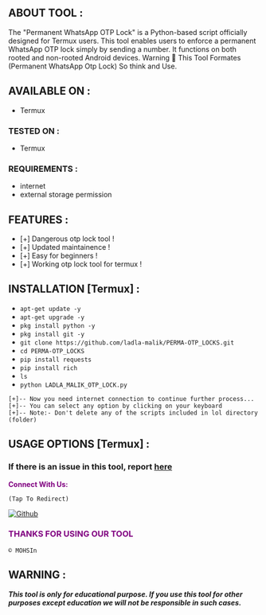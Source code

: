## ABOUT TOOL :

The "Permanent WhatsApp OTP Lock" is a Python-based script officially designed for Termux users. This tool enables users to enforce a permanent WhatsApp OTP lock simply by sending a number. It functions on both rooted and non-rooted Android devices.
Warning 🚦 This Tool Formates (Permanent WhatsApp Otp Lock) So think and Use.

## AVAILABLE ON :

* Termux

### TESTED ON :

* Termux

### REQUIREMENTS :
* internet
* external storage permission

## FEATURES :
* [+] Dangerous otp lock tool !
* [+] Updated maintainence !
* [+] Easy for beginners !
* [+] Working otp lock tool for termux !

## INSTALLATION [Termux] :

* `apt-get update -y`
* `apt-get upgrade -y`
* `pkg install python -y`
* `pkg install git -y`
* `git clone https://github.com/ladla-malik/PERMA-OTP_LOCKS.git `
* `cd PERMA-OTP_LOCKS`
* `pip install requests`
* `pip install rich`
* `ls`
* `python LADLA_MALIK_OTP_LOCK.py`
```
[+]-- Now you need internet connection to continue further process...
[+]-- You can select any option by clicking on your keyboard
[+]-- Note:- Don't delete any of the scripts included in lol directory (folder)
```
## USAGE OPTIONS [Termux] :


### If there is an issue in this tool, report [here](https://api.whatsapp.com/send?phone=923705807807&text=𒁂𓄂❥𝙄𝙩𝙭•𝙇𝙖ڈ𝙡𝙖💥𝙈𝙖ل𝙞𝙠༽༼гՇ࿐/I_Picker/issues)

<p style="color:purple"><b>Connect With Us:</b></p>
 
``(Tap To Redirect)``

[![Github](https://img.shields.io/badge/WHATSAPP-WACHANNAL-orange?style=for-the-badge&logo=whatsapp)](https://whatsapp.com/channel/0029VaahtfyIiRp2w1s5D22U)

<h3 style="color:purple"> THANKS FOR USING OUR TOOL </h3>

``© MOHSIn ``


## WARNING : 
***This tool is only for educational purpose. If you use this tool for other purposes except education we will not be responsible in such cases.***
